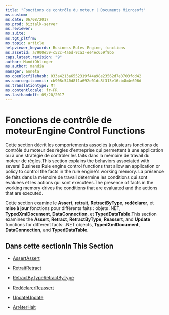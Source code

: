 ```yaml
---
title: "Fonctions de contrôle du moteur | Documents Microsoft"
ms.custom: 
ms.date: 06/08/2017
ms.prod: biztalk-server
ms.reviewer: 
ms.suite: 
ms.tgt_pltfrm: 
ms.topic: article
helpviewer_keywords: Business Rules Engine, functions
ms.assetid: a7900e59-c52c-4a6d-9ca3-ee4ec659f9b5
caps.latest.revision: "9"
author: MandiOhlinger
ms.author: mandia
manager: anneta
ms.openlocfilehash: 033a4213a6552319f44a98e23562d7e8703fdd42
ms.sourcegitcommit: cb908c540d8f1a692d01dc8f313e16cb4b4e696d
ms.translationtype: MT
ms.contentlocale: fr-FR
ms.lasthandoff: 09/20/2017
---
```

# <a name="engine-control-functions"></a><span data-ttu-id="7c01d-102">Fonctions de contrôle de moteur</span><span class="sxs-lookup"><span data-stu-id="7c01d-102">Engine Control Functions</span></span>
<span data-ttu-id="7c01d-103">Cette section décrit les comportements associés à plusieurs fonctions de contrôle du moteur des règles d'entreprise qui permettent à une application ou à une stratégie de contrôler les faits dans la mémoire de travail du moteur de règles.</span><span class="sxs-lookup"><span data-stu-id="7c01d-103">This section explains the behaviors associated with several Business Rule engine control functions that allow an application or policy to control the facts in the rule engine's working memory.</span></span> <span data-ttu-id="7c01d-104">La présence de faits dans la mémoire de travail détermine les conditions qui sont évaluées et les actions qui sont exécutées.</span><span class="sxs-lookup"><span data-stu-id="7c01d-104">The presence of facts in the working memory drives the conditions that are evaluated and the actions that are executed.</span></span>  
  
 <span data-ttu-id="7c01d-105">Cette section examine le **Assert**, **retrait**, **RetractByType**, **redéclarer**, et **mise à jour** fonctions pour différents faits : objets .NET, **TypedXmlDocument**, **DataConnection**, et **TypedDataTable**.</span><span class="sxs-lookup"><span data-stu-id="7c01d-105">This section examines the **Assert**, **Retract**, **RetractByType**, **Reassert**, and **Update** functions for different facts: .NET objects, **TypedXmlDocument**, **DataConnection**, and **TypedDataTable**.</span></span>  
  
## <a name="in-this-section"></a><span data-ttu-id="7c01d-106">Dans cette section</span><span class="sxs-lookup"><span data-stu-id="7c01d-106">In This Section</span></span>  
  
-   [<span data-ttu-id="7c01d-107">Assert</span><span class="sxs-lookup"><span data-stu-id="7c01d-107">Assert</span></span>](../core/assert.md)  
  
-   [<span data-ttu-id="7c01d-108">Retrait</span><span class="sxs-lookup"><span data-stu-id="7c01d-108">Retract</span></span>](../core/retract.md)  
  
-   [<span data-ttu-id="7c01d-109">RetractByType</span><span class="sxs-lookup"><span data-stu-id="7c01d-109">RetractByType</span></span>](../core/retractbytype.md)  
  
-   [<span data-ttu-id="7c01d-110">Redéclarer</span><span class="sxs-lookup"><span data-stu-id="7c01d-110">Reassert</span></span>](../core/reassert.md)  
  
-   [<span data-ttu-id="7c01d-111">Update</span><span class="sxs-lookup"><span data-stu-id="7c01d-111">Update</span></span>](../core/update1.md)  
  
-   [<span data-ttu-id="7c01d-112">Arrêter</span><span class="sxs-lookup"><span data-stu-id="7c01d-112">Halt</span></span>](../core/halt.md)